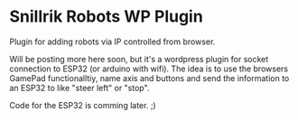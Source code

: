 # Snillrik Robots WP Plugin
 Plugin for adding robots via IP controlled from browser.
 
 Will be posting more here soon, but it's a wordpress plugin for socket connection to ESP32 (or arduino with wifi).
 The idea is to use the browsers GamePad functionalltiy, name axis and buttons and send the information to an ESP32 to like "steer left" or "stop".
 
 Code for the ESP32 is comming later. ;)
